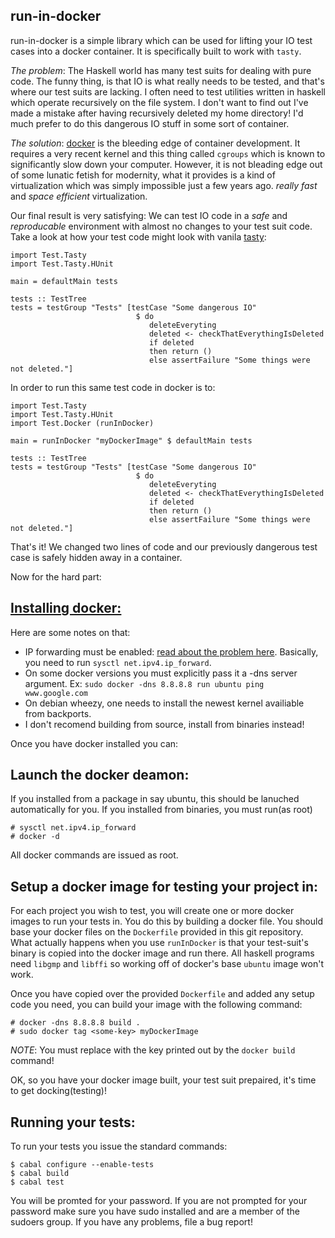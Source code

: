 run-in-docker
-------------

run-in-docker is a simple library which can be used for lifting your IO test cases into a docker container.  It is specifically built to work with `tasty`.

*The problem*:  The Haskell world has many test suits for dealing with pure code.  The funny thing, is that IO is what really needs to be tested, and that's where our test suits are lacking.  I often need to test utilities written in haskell which operate recursively on the file system.  I don't want to find out I've made a mistake after having recursively deleted my home directory!  I'd much prefer to do this dangerous IO stuff in some sort of container.

*The solution*: [docker](http://docker.io) is the bleeding edge of container development.  It requires a very recent kernel and this thing called `cgroups` which is known to significantly slow down your computer.  However, it is not bleading edge out of some lunatic fetish for modernity, what it provides is a kind of virtualization which was simply impossible just a few years ago.  *really fast* and *space efficient* virtualization.

Our final result is very satisfying:  We can test IO code in a *safe* and *reproducable* environment with almost no changes to your test suit code.  Take a look at how your test code might look with vanila [tasty](http://documentup.com/feuerbach/tasty):

````
import Test.Tasty
import Test.Tasty.HUnit

main = defaultMain tests

tests :: TestTree
tests = testGroup "Tests" [testCase "Some dangerous IO"
                            $ do
                               deleteEveryting
                               deleted <- checkThatEverythingIsDeleted
                               if deleted
                               then return ()
                               else assertFailure "Some things were not deleted."]
````

In order to run this same test code in docker is to:

````
import Test.Tasty
import Test.Tasty.HUnit
import Test.Docker (runInDocker)

main = runInDocker "myDockerImage" $ defaultMain tests

tests :: TestTree
tests = testGroup "Tests" [testCase "Some dangerous IO"
                            $ do
                               deleteEveryting
                               deleted <- checkThatEverythingIsDeleted
                               if deleted
                               then return ()
                               else assertFailure "Some things were not deleted."]
````

That's it! We changed two lines of code and our previously dangerous test case is safely hidden away in a container.

Now for the hard part:

[Installing docker:](http://www.docker.io/gettingstarted/#h_installation)
-------------------

Here are some notes on that:

 - IP forwarding must be enabled: [read about the problem here](https://github.com/dotcloud/docker/issues/866).  Basically, you need to run `sysctl net.ipv4.ip_forward`.
 - On some docker versions you must explicitly pass it a -dns server argument. Ex: `sudo docker -dns 8.8.8.8 run ubuntu ping www.google.com`
 - On debian wheezy, one needs to install the newest kernel availiable from backports.
 - I don't recomend building from source, install from binaries instead!

Once you have docker installed you can:

Launch the docker deamon:
--------------------------

If you installed from a package in say ubuntu, this should be lanuched automatically for you.  If you installed from binaries, you must run(as root)

````
# sysctl net.ipv4.ip_forward
# docker -d
````

All docker commands are issued as root.

Setup a docker image for testing your project in:
-------------------------------------------------

For each project you wish to test, you will create one or more docker images to run your tests in.  You do this by building a docker file.  You should base your docker files on the `Dockerfile` provided in this git repository.  What actually happens when you use `runInDocker` is that your test-suit's binary is copied into the docker image and run there.  All haskell programs need `libgmp` and `libffi` so working off of docker's base `ubuntu` image won't work.

Once you have copied over the provided `Dockerfile` and added any setup code you need, you can build your image with the following command:

````
# docker -dns 8.8.8.8 build .
# sudo docker tag <some-key> myDockerImage
````

*NOTE*: You must replace <some-key> with the key printed out by the `docker build` command!

OK, so you have your docker image built, your test suit prepaired, it's time to get docking(testing)!

Running your tests:
--------------------

To run your tests you issue the standard commands:

````
$ cabal configure --enable-tests
$ cabal build
$ cabal test
````

You will be promted for your password.  If you are not prompted for your password make sure you have sudo installed and are a member of the sudoers group.  If you have any problems, file a bug report!